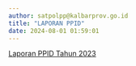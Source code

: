 ```yaml
---
author: satpolpp@kalbarprov.go.id
title: "LAPORAN PPID"
date: 2024-08-01 01:59:01
---
```

<p><a href="/file/OAvLHKVaYYqepuk7OXTp.pdf">Laporan PPID Tahun 2023</a></p>
